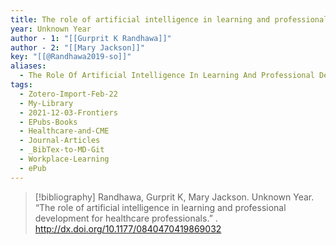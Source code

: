 ```yaml
---
title: The role of artificial intelligence in learning and professional development for healthcare professionals
year: Unknown Year
author - 1: "[[Gurprit K Randhawa]]"
author - 2: "[[Mary Jackson]]"
key: "[[@Randhawa2019-so]]"
aliases:
  - The Role Of Artificial Intelligence In Learning And Professional Development For Healthcare Professionals
tags:
  - Zotero-Import-Feb-22
  - My-Library
  - 2021-12-03-Frontiers
  - EPubs-Books
  - Healthcare-and-CME
  - Journal-Articles
  - _BibTex-to-MD-Git
  - Workplace-Learning
  - ePub
---
```


> [!bibliography]
> Randhawa, Gurprit K, Mary Jackson. Unknown Year. “The role of artificial intelligence in learning and professional development for healthcare professionals.” . http://dx.doi.org/10.1177/0840470419869032